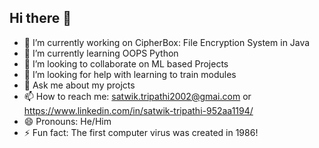 ## Hi there 👋
- 🔭 I’m currently working on CipherBox: File Encryption System in Java
- 🌱 I’m currently learning OOPS Python 
- 👯 I’m looking to collaborate on ML based Projects 
- 🤔 I’m looking for help with learning to train modules 
- 💬 Ask me about my projcts 
- 📫 How to reach me: satwik.tripathi2002@gmai.com or https://www.linkedin.com/in/satwik-tripathi-952aa1194/
- 😄 Pronouns: He/Him
- ⚡ Fun fact: The first computer virus was created in 1986!
